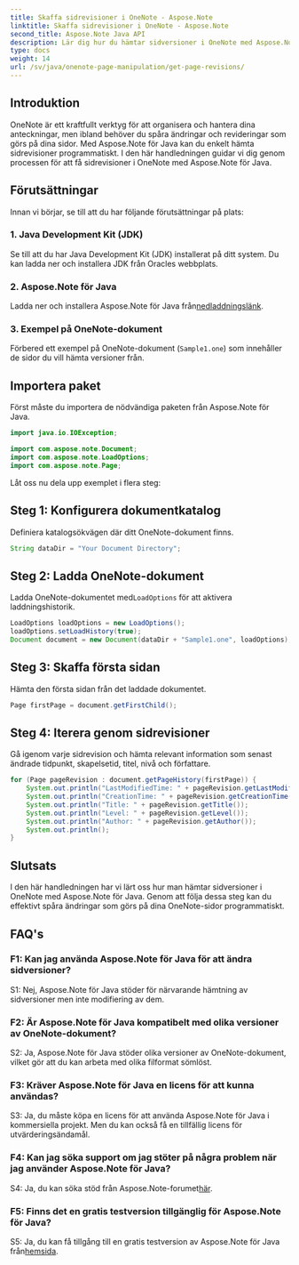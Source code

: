 ```yaml
---
title: Skaffa sidrevisioner i OneNote - Aspose.Note
linktitle: Skaffa sidrevisioner i OneNote - Aspose.Note
second_title: Aspose.Note Java API
description: Lär dig hur du hämtar sidversioner i OneNote med Aspose.Note för Java. Följ vår steg-för-steg-guide för effektiv spårning av ändringar.
type: docs
weight: 14
url: /sv/java/onenote-page-manipulation/get-page-revisions/
---
```

## Introduktion

OneNote är ett kraftfullt verktyg för att organisera och hantera dina anteckningar, men ibland behöver du spåra ändringar och revideringar som görs på dina sidor. Med Aspose.Note för Java kan du enkelt hämta sidrevisioner programmatiskt. I den här handledningen guidar vi dig genom processen för att få sidrevisioner i OneNote med Aspose.Note för Java.

## Förutsättningar

Innan vi börjar, se till att du har följande förutsättningar på plats:

### 1. Java Development Kit (JDK)

Se till att du har Java Development Kit (JDK) installerat på ditt system. Du kan ladda ner och installera JDK från Oracles webbplats.

### 2. Aspose.Note för Java

Ladda ner och installera Aspose.Note för Java från[nedladdningslänk](https://releases.aspose.com/note/java/).

### 3. Exempel på OneNote-dokument

Förbered ett exempel på OneNote-dokument (`Sample1.one`) som innehåller de sidor du vill hämta versioner från.

## Importera paket

Först måste du importera de nödvändiga paketen från Aspose.Note för Java.

```java
import java.io.IOException;

import com.aspose.note.Document;
import com.aspose.note.LoadOptions;
import com.aspose.note.Page;
```

Låt oss nu dela upp exemplet i flera steg:

## Steg 1: Konfigurera dokumentkatalog

Definiera katalogsökvägen där ditt OneNote-dokument finns.

```java
String dataDir = "Your Document Directory";
```

## Steg 2: Ladda OneNote-dokument

 Ladda OneNote-dokumentet med`LoadOptions` för att aktivera laddningshistorik.

```java
LoadOptions loadOptions = new LoadOptions();
loadOptions.setLoadHistory(true);
Document document = new Document(dataDir + "Sample1.one", loadOptions);
```

## Steg 3: Skaffa första sidan

Hämta den första sidan från det laddade dokumentet.

```java
Page firstPage = document.getFirstChild();
```

## Steg 4: Iterera genom sidrevisioner

Gå igenom varje sidrevision och hämta relevant information som senast ändrade tidpunkt, skapelsetid, titel, nivå och författare.

```java
for (Page pageRevision : document.getPageHistory(firstPage)) {
    System.out.println("LastModifiedTime: " + pageRevision.getLastModifiedTime());
    System.out.println("CreationTime: " + pageRevision.getCreationTime());
    System.out.println("Title: " + pageRevision.getTitle());
    System.out.println("Level: " + pageRevision.getLevel());
    System.out.println("Author: " + pageRevision.getAuthor());
    System.out.println();
}
```

## Slutsats

I den här handledningen har vi lärt oss hur man hämtar sidversioner i OneNote med Aspose.Note för Java. Genom att följa dessa steg kan du effektivt spåra ändringar som görs på dina OneNote-sidor programmatiskt.

## FAQ's

### F1: Kan jag använda Aspose.Note för Java för att ändra sidversioner?

S1: Nej, Aspose.Note för Java stöder för närvarande hämtning av sidversioner men inte modifiering av dem.

### F2: Är Aspose.Note för Java kompatibelt med olika versioner av OneNote-dokument?

S2: Ja, Aspose.Note för Java stöder olika versioner av OneNote-dokument, vilket gör att du kan arbeta med olika filformat sömlöst.

### F3: Kräver Aspose.Note för Java en licens för att kunna användas?

S3: Ja, du måste köpa en licens för att använda Aspose.Note för Java i kommersiella projekt. Men du kan också få en tillfällig licens för utvärderingsändamål.

### F4: Kan jag söka support om jag stöter på några problem när jag använder Aspose.Note för Java?

 S4: Ja, du kan söka stöd från Aspose.Note-forumet[här](https://forum.aspose.com/c/note/28).

### F5: Finns det en gratis testversion tillgänglig för Aspose.Note för Java?

 S5: Ja, du kan få tillgång till en gratis testversion av Aspose.Note för Java från[hemsida](https://releases.aspose.com/).